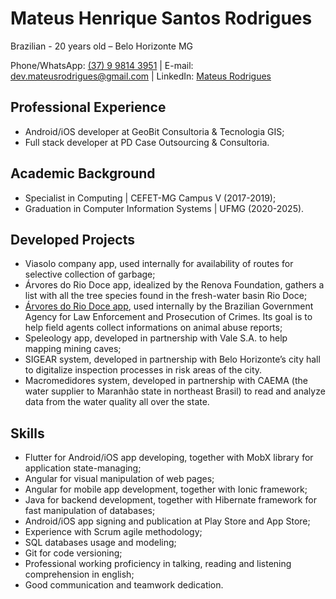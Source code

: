 # Mateus Henrique Santos Rodrigues

Brazilian - 20 years old – Belo Horizonte MG

Phone/WhatsApp: [(37) 9 9814 3951](https://wa.me/5537998143951) | E-mail: dev.mateusrodrigues@gmail.com | LinkedIn: [Mateus Rodrigues](https://www.linkedin.com/in/mateus-santos-78a927151/)

## Professional Experience
* Android/iOS developer at GeoBit Consultoria & Tecnologia GIS;
* Full stack developer at PD Case Outsourcing & Consultoria.

## Academic Background
* Specialist in Computing | CEFET-MG Campus V (2017-2019);
* Graduation in Computer Information Systems | UFMG (2020-2025).

## Developed Projects
* Viasolo company app, used internally for availability of routes for selective collection of garbage;
* Árvores do Rio Doce app, idealized by the Renova Foundation, gathers a list with all the tree species found in the fresh-water basin Rio Doce;
* [Árvores do Rio Doce app](https://play.google.com/store/apps/details?id=com.geobit.renovaqrcode), used internally by the Brazilian Government Agency for Law Enforcement and Prosecution of Crimes. Its goal is to help field agents collect informations on animal abuse reports;
* Speleology app, developed in partnership with Vale S.A. to help mapping mining caves;
* SIGEAR system, developed in partnership with Belo Horizonte’s city hall to digitalize inspection processes in risk areas of the city.
* Macromedidores system, developed in partnership with CAEMA (the water supplier to Maranhão state in northeast Brasil) to read and analyze data from the water quality all over the state.

## Skills
* Flutter for Android/iOS app developing, together with MobX library for application state-managing;
* Angular for visual manipulation of web pages;
* Angular for mobile app development, together with Ionic framework;
* Java for backend development, together with Hibernate framework for fast manipulation of databases;
* Android/iOS app signing and publication at Play Store and App Store;
* Experience with Scrum agile methodology;
* SQL databases usage and modeling;
* Git for code versioning;
* Professional working proficiency in talking, reading and listening comprehension in english;
* Good communication and teamwork dedication.

